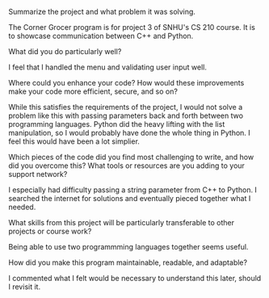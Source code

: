 Summarize the project and what problem it was solving.

  The Corner Grocer program is for project 3 of SNHU's CS 210 course. It is to showcase communication between C++ and Python.


What did you do particularly well?

  I feel that I handled the menu and validating user input well.


Where could you enhance your code? How would these improvements make your code more efficient, secure, and so on?

  While this satisfies the requirements of the project, I would not solve a problem like this with passing parameters back and forth between two programming languages. Python did the heavy lifting with the list manipulation, so I would probably have done the whole thing in Python. I feel this would have been a lot simplier.


Which pieces of the code did you find most challenging to write, and how did you overcome this? What tools or resources are you adding to your support network?

  I especially had difficulty passing a string parameter from C++ to Python. I searched the internet for solutions and eventually pieced together what I needed.


What skills from this project will be particularly transferable to other projects or course work?

  Being able to use two programmming languages together seems useful.


How did you make this program maintainable, readable, and adaptable?

  I commented what I felt would be necessary to understand this later, should I revisit it.
